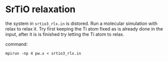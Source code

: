 # SrTiO relaxation 

the system in `srtio3_rlx.in` is distored. Run a molecular simulation with 
relax to relax it. Try first keeping the Ti atom fixed as is already done in 
the input, after it is is finished try letting the Ti atom to relax. 

command:
```
mpirun -np 4 pw.x < srtio3_rlx.in
```
  
